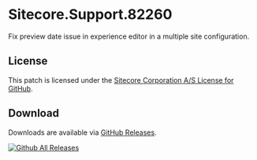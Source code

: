 # Sitecore.Support.82260
Fix preview date issue in experience editor in a multiple site configuration.

## License  
This patch is licensed under the [Sitecore Corporation A/S License for GitHub](https://github.com/sitecoresupport/Sitecore.Support.82260/blob/master/LICENSE).  

## Download  
Downloads are available via [GitHub Releases](https://github.com/sitecoresupport/Sitecore.Support.82260/releases).  

[![Github All Releases](https://img.shields.io/github/downloads/SitecoreSupport/Sitecore.Support.82260/total.svg)](https://github.com/SitecoreSupport/Sitecore.Support.82260/releases)
